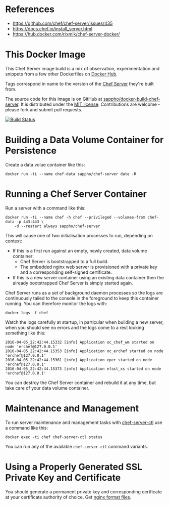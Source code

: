 # References

* https://github.com/chef/chef-server/issues/435
* https://docs.chef.io/install_server.html
* https://hub.docker.com/r/xmik/chef-server-docker/

# This Docker Image

This Chef Server image build is a mix of observation, experimentation and snippets from a few other Dockerfiles on [Docker Hub](https://hub.docker.com/search/?isAutomated=0&isOfficial=0&page=1&pullCount=0&q=chef-server&starCount=0).

Tags correspond in name to the version of the [Chef Server](https://www.chef.io/chef/) they're built from.

The source code for this image is on GitHub at [sappho/docker-build-chef-server](https://github.com/sappho/docker-build-chef-server). It is distributed under the [MIT license](https://opensource.org/licenses/MIT). Contributions are welcome - please fork and submit pull requests.

[![Build Status](https://travis-ci.org/sappho/docker-build-chef-server.svg?branch=master)](https://travis-ci.org/sappho/docker-build-chef-server)

# Building a Data Volume Container for Persistence

Create a data volue container like this:

    docker run -ti --name chef-data sappho/chef-server date -R

# Running a Chef Server Container

Run a server with a command like this:

    docker run -ti --name chef -h chef --privileged --volumes-from chef-data -p 443:443 \
        -d --restart always sappho/chef-server

This will cause one of two initialisation processes to run, depending on context:

* If this is a first run against an empty, newly created, data volume container:
    * Chef Server is bootstrapped to a full build.
    * The embedded nginx web server is provisioned with a private key and a corresponding self-signed certificate.
* If this is a new server container using an existing data container then the already bootstrapped Chef Server is simply started again.

Chef Server runs as a set of background daemon processes so the logs are continuously tailed to the console in the foreground to keep this container running. You can therefore monitor the logs with:

    docker logs -f chef

Watch the logs carefully at startup, in particular when building a new server, when you should see no errors and the logs come to a rest looking something like this:

    2016-04-05_22:42:44.15332 [info] Application oc_chef_wm started on node 'erchef@127.0.0.1'
    2016-04-05_22:42:44.15353 [info] Application oc_erchef started on node 'erchef@127.0.0.1'
    2016-04-05_22:42:44.15361 [info] Application eper started on node 'erchef@127.0.0.1'
    2016-04-05_22:42:44.15373 [info] Application efast_xs started on node 'erchef@127.0.0.1'

You can destroy the Chef Server container and rebuild it at any time, but take care of your data volume container.

# Maintenance and Management

To run server maintenance and management tasks with [chef-server-ctl](https://docs.chef.io/ctl_chef_server.html) use a command like this:

    docker exec -ti chef chef-server-ctl status

You can run any of the available `chef-server-ctl` command variants.

# Using a Properly Generated SSL Private Key and Certificate

You should generate a permanent private key and corresponding certficate at your certificate authority of choice. Get [nginx format files](https://www.nginx.com/resources/admin-guide/nginx-ssl-termination/).
